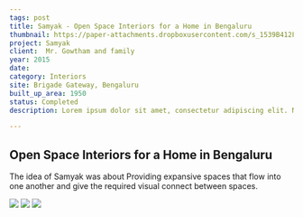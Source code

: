 ```yaml
---
tags: post
title: Samyak - Open Space Interiors for a Home in Bengaluru
thumbnail: https://paper-attachments.dropboxusercontent.com/s_1539B412F8F3BCE15E3E059BFA671CF31DAEB087BDEE2BDD37572B6357978FE0_1729259266824_grey+scale-banshankari+-0004.JPG
project: Samyak
client:  Mr. Gowtham and family
year: 2015
date:
category: Interiors
site: Brigade Gateway, Bengaluru
built_up_area: 1950
status: Completed
description: Lorem ipsum dolor sit amet, consectetur adipiscing elit. Nullam ultricies interdum tortor, sit amet gravida ipsum fermentum ut. Aenean sagittis metus justo, at vestibulum elit malesuada a. Suspendisse dictum, sapien eu tincidunt convallis, elit urna rhoncus leo, ac fermentum lorem libero in magna. Integer scelerisque odio et convallis faucibus.

---
```


## Open Space Interiors for a Home in Bengaluru

The idea of Samyak was about Providing expansive spaces that flow into one another and give the required visual connect between spaces.

![](https://paper-attachments.dropboxusercontent.com/s_1539B412F8F3BCE15E3E059BFA671CF31DAEB087BDEE2BDD37572B6357978FE0_1729259278018_grey+scale-banshankari+-0005.JPG)
![](https://paper-attachments.dropboxusercontent.com/s_1539B412F8F3BCE15E3E059BFA671CF31DAEB087BDEE2BDD37572B6357978FE0_1729259277939_grey+scale-banshankari+-0009.JPG)
![](https://paper-attachments.dropboxusercontent.com/s_1539B412F8F3BCE15E3E059BFA671CF31DAEB087BDEE2BDD37572B6357978FE0_1729259277861_grey+scale-banshankari+-0011.JPG)


